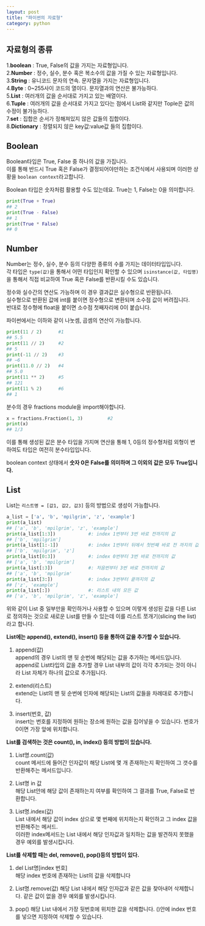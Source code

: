 ```yaml
---
layout: post
title: "파이썬의 자료형" 
category: python
---
```


## 자료형의 종류  
  
1.__boolean__ : True, False의 값을 가지는 자료형입니다.  
2.__Number__ : 정수, 실수, 분수 혹은 복소수의 값을 가질 수 있는 자료형입니다.  
3.__String__ : 유니코드 문자의 연속. 문자열을 가지는 자료형입니다.  
4.__Byte__ : 0~255사이 코드의 열이다. 문자열과의 연산은 불가능하다.  
5.__List__ : 여러개의 값을 순서대로 가지고 있는 배열이다.  
6.__Tuple__ : 여러개의 값을 순서대로 가지고 있다는 점에서 List와 같지만 Tople은 값의 수정이 불가능하다.  
7.__set__ : 집합은 순서가 정해져있지 않은 값들의 집합이다.  
8.__Dictionary__ : 정렬되지 않은 key값:value값 들의 집합이다.  
  
  
## Boolean
Boolean타입은 True, False 중 하나의 값을 가집니다.  
이를 통해 반드시 True 혹은 False가 결정되어야만하는 조건식에서 사용되며 이러한 상황을 `boolean context`라고합니다.  
  
Boolean 타입은 숫자처럼 활용할 수도 있는데요. True는 1, False는 0을 의미합니다.  
```Python
print(True + True)
## 2
print(True - False)
## 1
print(True * False)
## 0
```
  
## Number
Number는 정수, 실수, 분수 등의 다양한 종류의 수를 가지는 데이터타입입니다.  
각 타입은 `type(값)`을 통해서 어떤 타입인지 확인할 수 있으며 `isinstance(값, 타입명)`을 통해서 직접 비교하여 True 혹은 False를 반환시킬 수도 있습니다.  
  
정수와 실수간의 연산도 가능하며 이 경우 결과값은 실수형으로 반환됩니다.  
실수형으로 반환된 값에 int를 붙이면 정수형으로 변환되며 소수점 값이 버려집니다.  
반대로 정수형에 float을 붙이면 소수점 첫째자리에 0이 붙습니다.  
  
파이썬에서는 이하와 같이 나눗셈, 곱셈의 연산이 가능합니다.  
```Python
print(11 / 2)      #1
## 5.5
print(11 // 2)     #2
## 5
print(-11 // 2)    #3
## −6
print(11.0 // 2)   #4
## 5.0
print(11 ** 2)     #5
## 121
print(11 % 2)      #6
## 1
```  
  
  
분수의 경우 fractions module을 import해야합니다.  
```Python
x = fractions.Fraction(1, 3)         #2
print(x)
## 1/3
```
이를 통해 생성된 값은 분수 타입을 가지며 연산을 통해 1, 0등의 정수형처럼 외형이 변하여도 타입은 여전히 분수타입입니다.  
  
  
boolean context 상태에서 __숫자 0은 False를 의미하며 그 이외의 값은 모두 True입니다.__  
  
  
## List
List는 `리스트명 = [값1, 값2, 값3]` 등의 방법으로 생성이 가능합니다.  
  
```Python
a_list = ['a', 'b', 'mpilgrim', 'z', 'example']
print(a_list)
## ['a', 'b', 'mpilgrim', 'z', 'example']
print(a_list[1:3])            #: index 1번부터 3번 바로 전까지의 값
## ['b', 'mpilgrim']
print(a_list[1:-1])           #: index 1번부터 뒤에서 첫번째 바로 전 까지의 값
## ['b', 'mpilgrim', 'z']
print(a_list[0:3])            #: index 0번부터 3번 바로 전까지의 값
## ['a', 'b', 'mpilgrim']
print(a_list[:3])             #: 처음번부터 3번 바로 전까지의 값
## ['a', 'b', 'mpilgrim'
print(a_list[3:])             #: index 3번부터 끝까지의 값
## ['z', 'example']
print(a_list[:])              #: 리스트 내의 모든 값
## ['a', 'b', 'mpilgrim', 'z', 'example']
```
위와 같이 List 중 일부만을 확인하거나 사용할 수 있으며 이렇게 생성된 값을 다른 List로 정의하는 것으로 새로운 List를 만들 수 있는데 이를 리스트 쪼개기(slicing the list)라고 합니다.  
  
  
__List에는 append(), extend(), insert() 등을 통하여 값을 추가할 수 있습니다.__  
1. append(값)  
append의 경우 List의 맨 뒷 순번에 해당되는 값을 추가하는 메서드입니다.  
append로 List타입의 값을 추가할 경우 List 내부의 값이 각각 추가되는 것이 아니라 List 자체가 하나의 값으로 추가됩니다.  
  
2. extend(리스트)  
extend는 List의 맨 뒷 순번에 인자에 해당되는 List의 값들을 차례대로 추가합니다.  
  
3. insert(번호, 값)  
insert는 번호를 지정하여 원하는 장소에 원하는 값을 집어넣을 수 있습니다. 번호가 0이면 가장 앞에 위치합니다.  
  
  
__List를 검색하는 것은 count(), in, index() 등의 방법이 있습니다.__  
1. List명.count(값)  
count 메서드에 들어간 인자값이 해당 List에 몇 개 존재하는지 확인하여 그 갯수를 반환해주는 메서드입니다.  
  
2. List명 in 값  
해당 List안에 해당 값이 존재하는지 여부를 확인하여 그 결과를 True, False로 반환합니다.  
  
3. List명.index(값)  
List 내에서 해당 값이 index 상으로 몇 번째에 위치하는지 확인하고 그 index 값을 반환해주는 메서드.  
이러한 index메서드는 List 내에서 해당 인자값과 일치하는 값을 발견하지 못했을 경우 예외를 발생시킵니다.  
  
  
__List를 삭제할 때는 del, remove(), pop()등의 방법이 있다.__  
1. del List명[index 번호]  
해당 index 번호에 존재하는 List의 값을 삭제합니다  
  
2. List명.remove(값)
해당 List 내에서 해당 인자값과 같은 값을 찾아내어 삭제합니다. 같은 값이 없을 경우 예외를 발생시킵니다.  
  
3. pop()
해당 List 내에서 가장 뒷번호에 위치한 값을 삭제합니다. ()안에 index 번호를 넣으면 지정하여 삭제할 수 있습니다.  


